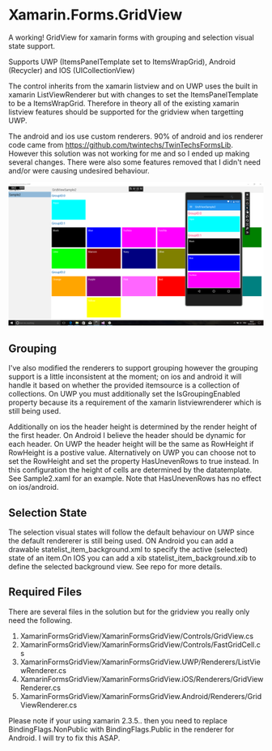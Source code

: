 # Xamarin.Forms.GridView
A working! GridView for xamarin forms with grouping and selection visual state support.

Supports UWP (ItemsPanelTemplate set to ItemsWrapGrid), Android (Recycler)  and IOS (UICollectionView) 

The control inherits from the xamarin listview and on UWP uses the built in xamarin ListViewRenderer but with changes to set the ItemsPanelTemplate to be a ItemsWrapGrid. Therefore in theory all of the existing xamarin listview features should be supported for the gridview when targetting UWP.

The android and ios use custom renderers. 90% of android and ios renderer code came from https://github.com/twintechs/TwinTechsFormsLib. However this solution was not working for me and so I ended up making several changes. There were also some features removed that I didn't need and/or were causing undesired behaviour. 

![Alt text](/XamarinGridView.png?raw=true "Screenshot")

Grouping
----------------
I've also modified the renderers to support grouping however the grouping support is a little inconsistent at the moment; on ios and android it will handle it based on whether the provided itemsource is a collection of collections. On UWP you must additionally set the IsGroupingEnabled property because its a requirement of the xamarin listviewrenderer which is still being used.

Additionally on ios the header height is determined by the render height of the first header. On Android I believe the header should be dynamic for each header. On UWP the header height will be the same as RowHeight if RowHeight is a postive value. Alternatively on UWP you can choose not to set the RowHeight and set the property HasUnevenRows to true instead. In this configuration the height of cells are determined by the datatemplate. See Sample2.xaml for an example. Note that HasUnevenRows has no effect on ios/android.

Selection State
----------------
The selection visual states will follow the default behaviour on UWP since the default rendererer is still being used. 
ON Android you can add a drawable statelist_item_background.xml to specify the active (selected) state of an item.On IOS you can add a xib statelist_item_background.xib to define the selected background view. See repo for more details.

Required Files
----------------
There are several files in the solution but for the gridview you really only need the following.

1. XamarinFormsGridView/XamarinFormsGridView/Controls/GridView.cs
2. XamarinFormsGridView/XamarinFormsGridView/Controls/FastGridCell.cs
3. XamarinFormsGridView/XamarinFormsGridView.UWP/Renderers/ListViewRenderer.cs
4. XamarinFormsGridView/XamarinFormsGridView.iOS/Renderers/GridViewRenderer.cs
5. XamarinFormsGridView/XamarinFormsGridView.Android/Renderers/GridViewRenderer.cs
 
Please note if your using xamarin 2.3.5.. then you need to replace BindingFlags.NonPublic with BindingFlags.Public in the renderer for Android. I will try to fix this ASAP.



